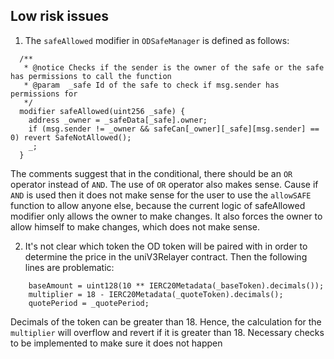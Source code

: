 ## Low risk issues

1. The `safeAllowed` modifier in `ODSafeManager` is defined as follows:

```
  /**
   * @notice Checks if the sender is the owner of the safe or the safe has permissions to call the function
   * @param  _safe Id of the safe to check if msg.sender has permissions for
   */
  modifier safeAllowed(uint256 _safe) {
    address _owner = _safeData[_safe].owner;
    if (msg.sender != _owner && safeCan[_owner][_safe][msg.sender] == 0) revert SafeNotAllowed();
    _;
  }
```

The comments suggest that in the conditional, there should be an `OR` operator instead of `AND`. The use of `OR` operator also makes sense. Cause if `AND` is used then it does not make sense for the user to use the `allowSAFE` function to allow anyone else, because the current logic of safeAllowed modifier only allows the owner to make changes. It also forces the owner to allow himself to make changes, which does not make sense.

2. It's not clear which token the OD token will be paired with in order to determine the price in the uniV3Relayer contract. Then the following lines are problematic: 

```
    baseAmount = uint128(10 ** IERC20Metadata(_baseToken).decimals());
    multiplier = 18 - IERC20Metadata(_quoteToken).decimals();
    quotePeriod = _quotePeriod;
```

Decimals of the token can be greater than 18. Hence, the calculation for the `multiplier` will overflow and revert if it is greater than 18. Necessary checks to be implemented to make sure it does not happen
